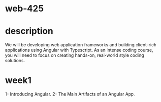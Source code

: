 # web-425
# description
We will be developing web application frameworks and building client-rich applications using Angular with Typescript. As an intense coding course, you will need to focus on creating hands-on, real-world style coding solutions.
# week1
1- Introducing Angular.
2- The Main Artifacts of an Angular App.
